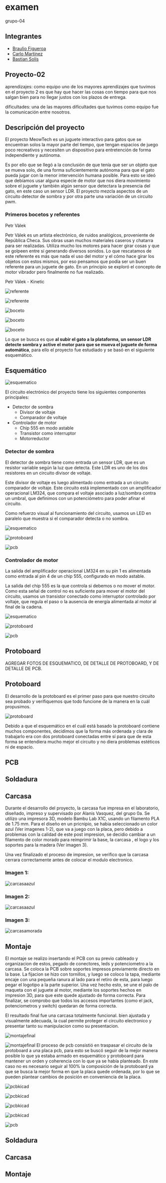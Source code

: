 # examen

grupo-04

## Integrantes

- [Braulio Figueroa](https://github.com/brauliofigueroa2001)
- [Carlo Martínez](https://github.com/zaaaiko)
- [Bastian Solís](https://github.com/HSB25)

## Proyecto-02

aprendizajes: como equipo uno de los mayores aprendizajes que tuvimos en el proyecto 2 es que hay que hacer las cosas con tiempo para que nos salgan bien para no llegar justos con los plazos de entrega.

dificultades: una de las mayores dificultades que tuvimos como equipo fue la comunicación entre nosotros.

## Descripción del proyecto

El proyecto MeowTech es un juguete interactivo para gatos que se encuentran solos la mayor parte del tiempo, que tengan espacios de juego poco recreativos y necesiten un dispositivo para entretención de forma independiente y autónoma.

Es por ello que se llegó a la conclusión de que tenía que ser un objeto que se mueva solo, de una forma suficientemente autónoma para que el gato pueda jugar con la menor intervención humana posible. Para esto se ideó que debíamos usar alguna especie de motor que nos diera movimiento sobre el juguete y también algún sensor que detectara la presencia del gato, en este caso un sensor LDR. El proyecto mezcla aspectos de un circuito detector de sombra y por otra parte una variación de un circuito pwm.

### Primeros bocetos y referentes

Petr Válek

Petr Válek es un artista electrónico, de ruidos analógicos, proveniente de República Checa. Sus obras usan muchos materiales caseros y chatarra para ser realizadas. Utiliza mucho los motores para hacer girar cosas y que se golpeen entre sí generando diversos sonidos. Lo que rescatamos de este referente es más que nada el uso del motor y el cómo hace girar los objetos con estos mismos, por eso pensamos que podía ser un buen referente para un juguete de gato. En un principio se exploró el concepto de motor vibrador pero finalmente no fue realizado.

Petr Válek - Kinetic

![referente](./imagenes/protoboard/tme-grupo04-referente-registro01.jpg)

![referente](./imagenes/protoboard/tme-grupo04-referente-registro02.JPG)

![boceto](./imagenes/protoboard/tme-grupo04-premisa-registro01.jpg)

![boceto](./imagenes/protoboard/tme-grupo04-premisa-registro02.jpg)

![boceto](./imagenes/protoboard/tme-grupo04-premisa-registro03.jpg)

Lo que se busca es que **al subir el gato a la plataforma, un sensor LDR detecte sombra y active el motor para que se mueva el juguete de forma automática**, para ello el proyecto fue estudiado y se basó en el siguiente esquemático.

## Esquemático

![esquematico](./imagenes/protoboard/tme-grupo04-esquemático-registro01.jpg)

El circuito electrónico del proyecto tiene los siguientes componentes principales:

- Detector de sombra
  - Divisor de voltaje
  - Comparador de voltaje
- Controlador de motor
  - Chip 555 en modo astable
  - Transistor como interruptor
  - Motorreductor

### Detector de sombra

El detector de sombra tiene como entrada un sensor LDR, que es un resistor variable según la luz que detecta. Este LDR es uno de los dos resistores en un circuito divisor de voltaje.

Este divisor de voltaje es luego alimentado como entrada a un circuito comparador de voltaje. Este circuito está implementado con un amplificador operacional LM324, que compara el voltaje asociado a luz/sombra contra un umbral, que definimos con un potenciómetro para poder afinar el circuito.

Como refuerzo visual al funcionamiento del circuito, usamos un LED en paralelo que muestra si el comparador detecta o no sombra.

![esquematico](./imagenes/protoboard/tme-grupo04-zoomesquematico-registro01.JPG)

![protoboard](./imagenes/protoboard/tme-grupo04-zoomprotoboard-registro01.jpg)

![pcb](./imagenes/pcb/tme-grupo04-pcbdetalle-registro01.jpg)

### Controlador de motor

La salida del amplificador operacional LM324 en su pin 1 es alimentada como entrada al pin 4 de un chip 555, configurado en modo astable.

La salida del chip 555 es la que controla si debemos o no mover el motor. Como esta señal de control no es suficiente para mover el motor del circuito, usamos un transistor conectado como interruptor controlado por voltaje, que regula el paso o la ausencia de energía alimentada al motor al final de la cadena.

![esquematico](./imagenes/protoboard/tme-grupo04-zoomesquematico-registro02.JPG)

![protoboard](./imagenes/protoboard/tme-grupo04-zoomprotoboard-registro02.jpg)

![pcb](./imagenes/pcb/tme-grupo04-pcbdetalle-registro02.jpg)

## Protoboard
AGREGAR FOTOS DE ESQUEMATICO, DE DETALLE DE PROTOBOARD, Y DE DETALLE DE PCB.

## Protoboard

El desarrollo de la protoboard es el primer paso para que nuestro circuito sea probado y verifiquemos que todo funcione de la manera en la cuál propusimos.

![protoboard](./imagenes/protoboard/tme-grupo04-protoboard-registro01.JPG)

Debido a que el esquemático en el cuál está basado la protoboard contiene muchos componentes, decidimos que la forma más ordenada y clara de trabajarlo era con dos protoboard conectadas entre sí para que de esta forma se entendiera mucho mejor el circuito y no diera problemas estéticos ni de espacio.

## PCB

## Soldadura

## Carcasa

Durante el desarrollo del proyecto, la carcasa fue impresa en el laboratorio, diseñado, impreso y supervisado por Alanis Vasquez, del grupo 0a. Se utilizo una impresora 3D, modelo Bambu Lab X1C, usando un filamento PLA de 1.75 mm. Para el diseño en un pricnipio, se habia seleccionado un color azul (Ver imagenes 1-2), que va a juego con la placa, pero debido a problemas con la calidad de este post impresion, se decidio cambiar a un filamento de color morado para reimprimir la base, la carcasa , el logo y los soportes para la madera (Ver imagen 3).

Una vez finalizado el proceso de impresion, se verifico que la carcasa cerrara correctamente antes de colocar el modulo electronico. 

### Imagen 1: 

![carcasaazul](./imagenes/carcasa/tme-grupo04-carcasa-registro01.JPG)

### Imagen 2: 

![carcasaazul](./imagenes/carcasa/tme-grupo04-carcasa-registro02.JPG)

### Imagen 3: 

![carcasamorada](./imagenes/carcasa/tme-grupo04-carcasa-registro03.JPG)


## Montaje

El montaje se realizo insertando el PCB con su previo cableado y organizacion de estos, pegado de conectores, leds y potenciometro a la carcasa. Se coloca la PCB sobre soportes impresos previamente directo en la base. La fijacion se hizo con tornillos, y luego se coloco la tapa, mediante encaje con una pequeña ranura al lado para el retiro de esta, para luego pegar el logotipo a la parte superior. Una vez hecho esto, se une el palo de maqueta con el juguete al motor, mediante los soportes hechos en impresion 3D, para que este quede ajustado de forma correcta. Para finalizar, se comprobo que todos los accesos importantes (como el jack, potenciometros y switch) quedaran de forma correcta.

El resultado final fue una carcasa totalmente funcional. bien ajustada y visualmente adecuada, la cual permite proteger el circuito electronico y presentar tanto su manipulacion como su presentacion.


![montajefinal](./imagenes/carcasa/tme-grupo04-montajefinal1.JPG)

![montajefinal](./imagenes/carcasa/tme-grupo04-montajefinal2.JPG)
El proceso de pcb consistió en traspasar el circuito de la protoboard a una placa pcb, para esto se buscó seguir de la mejor manera posible lo que ya estaba armado en esquemático y protoboard para mantener un orden y coherencia con lo que ya se había planteado. En este caso no es necesario seguir al 100% la composición de la protoboard ya que se busca la mejor forma en que la placa quede ordenada, por lo que se pueden plantear cambios de posición en conveniencia de la placa.

![pcbkicad](./imagenes/pcb/tme-grupo04-pcbkicad-registro00.jpg)

![pcbkicad](./imagenes/pcb/tme-grupo04-pcbkicad-registro001.jpg)

![pcbkicad](./imagenes/pcb/tme-grupo04-pcbkicad-registro01.jpg)

![pcbkicad](./imagenes/pcb/tme-grupo04-pcbkicad-registro02.jpg)

![pcb](./imagenes/pcb/tme-grupo04-pcb-registro01.JPG)

## Soldadura

## Carcasa

## Montaje
